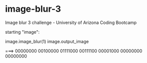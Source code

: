 # image-blur-3
Image blur 3 challenge - University of Arizona Coding Bootcamp

starting "image":


image.image_blur(1)
image.output_image

===>  00000000
      00100000
      01111000
      00111100
      00001000
      00000000
      00000000
